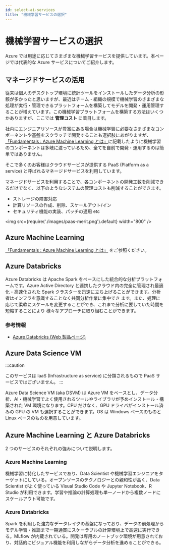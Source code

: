 ```yaml
---
id: select-ai-services
title: "機械学習サービスの選択"
---
```


# 機械学習サービスの選択

Azure では用途に応じてさまざまな機械学習サービスを提供しています。本ページでは代表的な Azure サービスについてご紹介します。

## マネージドサービスの活用

従来は個人のデスクトップ環境に統計ツールをインストールしたデータ分析の形骸が多かったと思いますが、最近はチーム・組織の規模で機械学習のさまざまな処理が実行・管理できるプラットフォームを構築してモデルを開発・運用管理することが増えています。この機械学習プラットフォームを構築する方法はいくつかありますが、ここでは **管理コスト** に着目します。

社内にエンジニアリソースが豊富にある場合は機械学習に必要なさまざまなコンポーネントや基盤をスクラッチで開発することも選択肢にあがりますが、[「Fundamentals : Azure Machine Learning とは」](../fundamentals/azureml-basic#機械学習のプラットフォーム)に記載したように機械学習のコンポーネントは多岐に渡っているため、全てを自前で開発・運用するのは簡単ではありません。

そこで多くのお客様はクラウドサービスが提供する PaaS (Platform as a service) と呼ばれるマネージドサービスを利用しています。

マネージドサービスを利用することで、各コンポーネントの開発工数を削減できるだけでなく、以下のようなシステムの管理コストも削減することができます。

- ストレージの障害対応
- 計算リソースの作成、削除、スケールアウト/イン
- セキュリティ機能の実装、パッチの適用
etc

<img src={require('./images/paas-merit.png').default} width="800" /><br />

## Azure Machine Learning

[「Fundamentals : Azure Machine Learning とは」](../fundamentals/azureml-basic#azure-machine-learning-とは) をご参照ください。

## Azure Databricks

Azure Databricks は Apache Spark をベースにした統合的な分析プラットフォームです。Azure Active Directory と連携したクラウド内の完全に管理され最適化・高速化された Spark クラスターを迅速に立ち上げることができます。分析者はインフラを意識することなく共同分析作業に集中でき ます。また、処理に応じて柔軟にスケールを変更することができ、これまで分析に要していた時間を短縮することにより 様々なアプローチに取り組むことができます。

### 参考情報
- [Azure Databricks (Web 製品ページ)](https://azure.microsoft.com/ja-jp/products/databricks/#overview)

## Azure Data Science VM

:::caution

このサービスは IaaS (Infrastructure as service) に分類されるもので PaaS サービスではございません。
:::

Azure Data Science VM (aka DSVM) は Azure VM をベースとし、データ分析、AI・機械学習でよく使用されるツールやライブラリが予めインストール・構築された VM 環境になります。CPU だけなく、GPU ドライバがインストール済みの GPU の VM も選択することができます。OS は Windows ベースのものと Linux ベースのものを用意しています。


## Azure Machine Learning と Azure Databricks

2 つのサービスのそれぞれの強みについて説明します。

### Azure Machine Learning
機械学習に特化したサービスであり、Data Scientist や機械学習エンジニアをターゲットにしている。オープンソースのテクノロジーとの親和性が高く、Data Scientist がよく使っている Visual Studio Code や Jupyter Notebook、R Studio が利用できます。学習や推論の計算処理も単一ノードから複数ノードにスケールアウト可能です。

### Azure Databricks
Spark を利用した強力なデータレイクの基盤になっており、データの前処理からモデル学習・推論まで一期通貫にスケーラブルの計算環境上で高速に実行できる。MLflow が内蔵されている。開発は専用のノートブック環境が用意されており、対話的にビジュアル機能を利用しながらデータ分析を進めることができる。